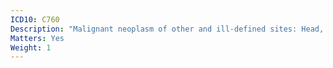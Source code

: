 ```yaml
---
ICD10: C760
Description: "Malignant neoplasm of other and ill-defined sites: Head, face and neck"
Matters: Yes
Weight: 1
---
```

